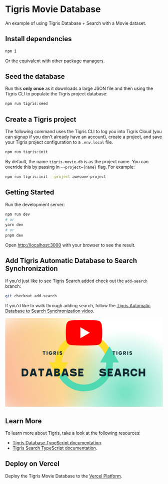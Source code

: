 # Tigris Movie Database

An example of using Tigris Database + Search with a Movie dataset.

## Install dependencies

```sh
npm i
```

Or the equivalent with other package managers.

## Seed the database

Run this **only once** as it downloads a large JSON file and then using the
Tigris CLI to populate the Tigris project database:

```sh
npm run tigris:seed
```

## Create a Tigris project

The following command uses the Tigris CLI to log you into Tigris Cloud (you can
signup if you don't already have an account), create a project, and save your
Tigris project configuration to a `.env.local` file.

```sh
npm run tigris:init
```

By default, the name `tigris-movie-db` is as the project name. You can override
this by passing in `--project={name}` flag. For example:

```sh
npm run tigris:init --project awesome-project
```

## Getting Started

Run the development server:

```bash
npm run dev
# or
yarn dev
# or
pnpm dev
```

Open [http://localhost:3000](http://localhost:3000) with your browser to see the
result.

## Add Tigris Automatic Database to Search Synchronization

If you'd just like to see Tigris Search added check out the `add-search` branch:

```sh
git checkout add-search
```

If you'd like to walk through adding search, follow the
[Tigris Automatic Database to Search Synchronization video](https://www.youtube.com/watch?v=LZVnqUhd-eQ&ab_channel=Tigris).

[![Tigris Automatic Database to Search Synchronization on YouTube](./docs/database-search-sync-video.png)](https://www.youtube.com/watch?v=LZVnqUhd-eQ&ab_channel=Tigris)

## Learn More

To learn more about Tigris, take a look at the following resources:

- [Tigris Database TypeScript documentation](https://www.tigrisdata.com/docs/sdkstools/typescript/database/).
- [Tigris Search TypeScript documentation](https://www.tigrisdata.com/docs/sdkstools/typescript/search/).

## Deploy on Vercel

Deploy the Tigris Movie Database to the
[Vercel Platform](https://vercel.com/new).
